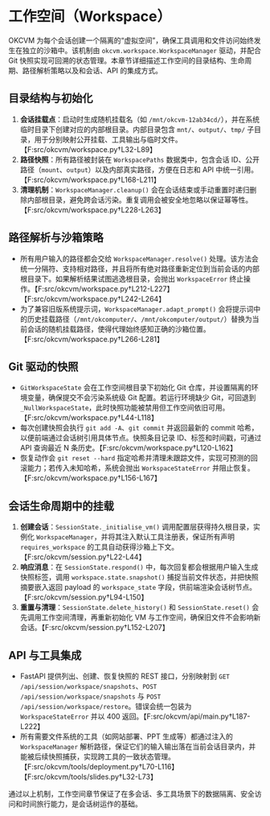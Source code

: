 # 工作空间（Workspace）

OKCVM 为每个会话创建一个隔离的“虚拟空间”，确保工具调用和文件访问始终发生在独立的沙箱中。该机制由 `okcvm.workspace.WorkspaceManager` 驱动，并配合 Git 快照实现可回溯的状态管理。本章节详细描述工作空间的目录结构、生命周期、路径解析策略以及和会话、API 的集成方式。

## 目录结构与初始化

1. **会话挂载点**：启动时生成随机挂载名（如 `/mnt/okcvm-12ab34cd/`），并在系统临时目录下创建对应的内部根目录。内部目录包含 `mnt/`、`output/`、`tmp/` 子目录，用于分别映射公开挂载、工具输出与临时文件。【F:src/okcvm/workspace.py†L32-L89】
2. **路径快照**：所有路径被封装在 `WorkspacePaths` 数据类中，包含会话 ID、公开路径（`mount`、`output`）以及内部真实路径，方便在日志和 API 中统一引用。【F:src/okcvm/workspace.py†L168-L211】
3. **清理机制**：`WorkspaceManager.cleanup()` 会在会话结束或手动重置时递归删除内部根目录，避免跨会话污染。重复调用会被安全地忽略以保证幂等性。【F:src/okcvm/workspace.py†L228-L263】

## 路径解析与沙箱策略

- 所有用户输入的路径都会交给 `WorkspaceManager.resolve()` 处理。该方法会统一分隔符、支持相对路径，并且将所有绝对路径重新定位到当前会话的内部根目录下。如果解析结果试图逃逸根目录，会抛出 `WorkspaceError` 终止操作。【F:src/okcvm/workspace.py†L212-L227】【F:src/okcvm/workspace.py†L242-L264】
- 为了兼容旧版系统提示词，`WorkspaceManager.adapt_prompt()` 会将提示词中的历史挂载路径（`/mnt/okcomputer/`、`/mnt/okcomputer/output/`）替换为当前会话的随机挂载路径，使得代理始终感知正确的沙箱位置。【F:src/okcvm/workspace.py†L266-L281】

## Git 驱动的快照

- `GitWorkspaceState` 会在工作空间根目录下初始化 Git 仓库，并设置隔离的环境变量，确保提交不会污染系统级 Git 配置。若运行环境缺少 Git，可回退到 `_NullWorkspaceState`，此时快照功能被禁用但工作空间依旧可用。【F:src/okcvm/workspace.py†L44-L118】
- 每次创建快照会执行 `git add -A`、`git commit` 并返回最新的 commit 哈希，以便前端通过会话树引用具体节点。快照条目记录 ID、标签和时间戳，可通过 API 查询最近 N 条历史。【F:src/okcvm/workspace.py†L120-L162】
- 恢复动作会 `git reset --hard` 指定哈希并清理未跟踪文件，实现可预测的回滚能力；若传入未知哈希，系统会抛出 `WorkspaceStateError` 并阻止恢复。【F:src/okcvm/workspace.py†L156-L167】

## 会话生命周期中的挂载

1. **创建会话**：`SessionState._initialise_vm()` 调用配置层获得持久根目录，实例化 `WorkspaceManager`，并将其注入默认工具注册表，保证所有声明 `requires_workspace` 的工具自动获得沙箱上下文。【F:src/okcvm/session.py†L22-L44】
2. **响应消息**：在 `SessionState.respond()` 中，每次回复都会根据用户输入生成快照标签，调用 `workspace.state.snapshot()` 捕捉当前文件状态，并把快照摘要嵌入返回 payload 的 `workspace_state` 字段，供前端渲染会话树节点。【F:src/okcvm/session.py†L94-L150】
3. **重置与清理**：`SessionState.delete_history()` 和 `SessionState.reset()` 会先调用工作空间清理，再重新初始化 VM 与工作空间，确保旧文件不会影响新会话。【F:src/okcvm/session.py†L152-L207】

## API 与工具集成

- FastAPI 提供列出、创建、恢复快照的 REST 接口，分别映射到 `GET /api/session/workspace/snapshots`、`POST /api/session/workspace/snapshots` 与 `POST /api/session/workspace/restore`。错误会统一包装为 `WorkspaceStateError` 并以 400 返回。【F:src/okcvm/api/main.py†L187-L222】
- 所有需要文件系统的工具（如网站部署、PPT 生成等）都通过注入的 `WorkspaceManager` 解析路径，保证它们的输入输出落在当前会话目录内，并能被后续快照捕获，实现跨工具的一致状态管理。【F:src/okcvm/tools/deployment.py†L70-L116】【F:src/okcvm/tools/slides.py†L32-L73】

通过以上机制，工作空间章节保证了在多会话、多工具场景下的数据隔离、安全访问和时间旅行能力，是会话树运作的基础。
